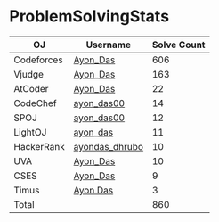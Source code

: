 # ProblemSolvingStats

| OJ | Username | Solve Count |
| -- | -------- | ----------- |
| Codeforces | [Ayon_Das](https://codeforces.com/profile/Ayon_Das) | 606 |
| Vjudge | [Ayon_Das](https://vjudge.net/user/Ayon_Das) | 163 |
| AtCoder | [Ayon_Das](https://atcoder.jp/users/Ayon_Das) | 22 |
| CodeChef | [ayon_das00](https://www.codechef.com/users/ayon_das00) | 14 |
| SPOJ | [ayon_das00](https://www.spoj.com/users/ayon_das00/) | 12 | 
| LightOJ | [ayon_das](https://lightoj.com/user/ayon_das) | 11 | 
| HackerRank | [ayondas_dhrubo](https://www.hackerrank.com/profile/ayondas_dhrubo) | 10 |
| UVA | [Ayon_Das](https://uhunt.onlinejudge.org/id/1320269) | 10 |
| CSES | [Ayon_Das](https://cses.fi/user/82031) | 9 |
| Timus | [Ayon Das](https://acm.timus.ru/author.aspx?id=312405) | 3 |
| Total | | 860 |
